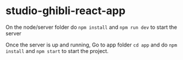 # studio-ghibli-react-app

On the node/server folder do `npm install` and `npm run dev` to start the server

Once the server is up and running, Go to app folder `cd app` and do `npm install` and `npm start` to start the project.
